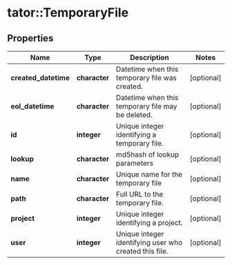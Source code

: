 # tator::TemporaryFile

## Properties
Name | Type | Description | Notes
------------ | ------------- | ------------- | -------------
**created_datetime** | **character** | Datetime when this temporary file was created. | [optional] 
**eol_datetime** | **character** | Datetime when this temporary file may be deleted. | [optional] 
**id** | **integer** | Unique integer identifying a temporary file. | [optional] 
**lookup** | **character** | md5hash of lookup parameters | [optional] 
**name** | **character** | Unique name for the temporary file | [optional] 
**path** | **character** | Full URL to the temporary file. | [optional] 
**project** | **integer** | Unique integer identifying a project. | [optional] 
**user** | **integer** | Unique integer identifying user who created this file. | [optional] 


